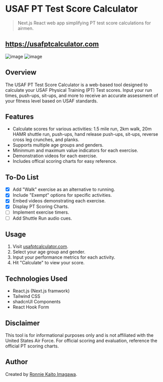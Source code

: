 # USAF PT Test Score Calculator

> Next.js React web app simplifying PT test score calculations for airmen.

## **https://usafptcalculator.com**

![image](https://github.com/ronnieima/usaf-pt-calculator/assets/70875687/941119a5-fc54-4c50-9d26-6f24202c5b7e)
![image](https://github.com/ronnieima/usaf-pt-calculator/assets/70875687/3bd18238-0108-4a9f-a0d3-12e8859b8f7f)

## Overview

The USAF PT Test Score Calculator is a web-based tool designed to calculate your USAF Physical Training (PT) Test scores. Input your run times, push-ups, sit-ups, and more to receive an accurate assessment of your fitness level based on USAF standards.

## Features

- Calculate scores for various activities: 1.5 mile run, 2km walk, 20m HAMR shuttle run, push-ups, hand release push-ups, sit-ups, reverse cross leg crunches, and planks.
- Supports multiple age groups and genders.
- Mininmum and maximum value indicators for each exercise.
- Demonstration videos for each exercise.
- Includes offical scoring charts for easy reference.

## To-Do List

- [x] Add "Walk" exercise as an alternative to running.
- [x] Include "Exempt" options for specific activities.
- [x] Embed videos demonstrating each exercise.
- [x] Display PT Scoring Charts.
- [ ] Implement exercise timers.
- [ ] Add Shuttle Run audio cues.

## Usage

1. Visit [usafptcalculator.com](https://usafptcalculator.com).
2. Select your age group and gender.
3. Input your performance metrics for each activity.
4. Hit "Calculate" to view your score.

## Technologies Used

- React.js (Next.js framwork)
- Tailwind CSS
- shadcnUI Components
- React Hook Form

## Disclaimer

This tool is for informational purposes only and is not affiliated with the United States Air Force. For official scoring and evaluation, reference the official PT scoring charts.

## Author

Created by [Ronnie Kaito Imagawa](https://github.com/ronnieima).
